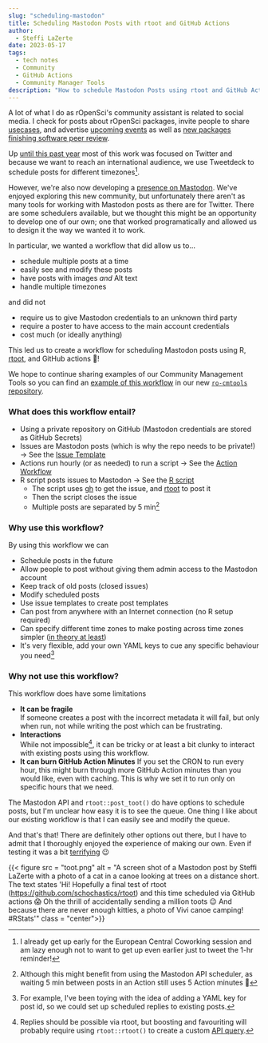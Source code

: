 ```yaml
---
slug: "scheduling-mastodon"
title: Scheduling Mastodon Posts with rtoot and GitHub Actions
author:
  - Steffi LaZerte
date: 2023-05-17
tags:
  - tech notes
  - Community
  - GitHub Actions
  - Community Manager Tools
description: "How to schedule Mastodon Posts using rtoot and GitHub Actions"
---
```


A lot of what I do as rOpenSci's community assistant is related to social media.
I check for posts about rOpenSci packages, invite people to share [usecases](/usecases),
and advertise [upcoming events](/events) as well as 
[new packages finishing software peer review](/software-review).

Up [until this past year](/blog/2022/11/16/mastodon-en/) most of this work was 
focused on Twitter and because we want to reach an international audience, 
we use Tweetdeck to schedule posts for different timezones[^1]. 

[^1]: I already get up early for the European Central Coworking session and am 
lazy enough not to want to get up even earlier just to tweet the 1-hr reminder!

However, we're also now developing a [presence on Mastodon](https://hachyderm.io/@rOpenSci).
We've enjoyed exploring this new community, but unfortunately there aren't as many tools for working with
Mastodon posts as there are for Twitter. There are some schedulers available, 
but we thought this might be an opportunity to develop one of our own; 
one that worked programatically and allowed us to design it the way we wanted it to work. 

In particular, we wanted a workflow that did allow us to...

- schedule multiple posts at a time
- easily see and modify these posts
- have posts with images *and* Alt text
- handle multiple timezones

and did not

- require us to give Mastodon credentials to an unknown third party
- require a poster to have access to the main account credentials
- cost much (or ideally anything)

This led us to create a workflow for scheduling Mastodon posts using R, 
[rtoot](https://schochastics.github.io/rtoot), and GitHub actions 🎉!

We hope to continue sharing examples of our Community Management Tools so you
can find an 
[example of this workflow](https://github.com/ropensci-org/ro-cmtoolkit/tree/main/scheduled_socials_example) 
in our new 
[`ro-cmtools` repository](https://github.com/ropensci-org/ro-cmtoolkit/). 

### What does this workflow entail?
- Using a private repository on GitHub (Mastodon credentials are stored as GitHub Secrets)
- Issues are Mastodon posts (which is why the repo needs to be private!) -> See the [Issue Template](https://github.com/ropensci-org/ro-cmtoolkit/blob/main/scheduled_socials_example/.github/ISSUE_TEMPLATE/schedule-post.md)
- Actions run hourly (or as needed) to run a script  -> See the [Action Workflow](https://github.com/ropensci-org/ro-cmtoolkit/blob/main/scheduled_socials_example/.github/workflows/schedule_posts.yaml)
- R script posts issues to Mastodon  -> See the [R script](https://github.com/ropensci-org/ro-cmtoolkit/blob/main/scheduled_socials_example/schedule_posts.R)
  - The script uses [gh](https://gh.r-lib.org/) to get the issue, 
    and [rtoot](https://schochastics.github.io/rtoot) to post it
  - Then the script closes the issue
  - Multiple posts are separated by 5 min[^2]

[^2]: Although this might benefit from using the Mastodon API scheduler, as
waiting 5 min between posts in an Action still uses 5 Action minutes 🤔

### Why use this workflow?

By using this workflow we can 

- Schedule posts in the future
- Allow people to post without giving them admin access to the Mastodon account
- Keep track of old posts (closed issues)
- Modify scheduled posts
- Use issue templates to create post templates
- Can post from anywhere with an Internet connection (no R setup required)
- Can specify different time zones to make posting across time zones simpler ([in theory at least](https://fosstodon.org/@ropensci/109458205543474658))
- It's very flexible, add your own YAML keys to cue any specific behaviour you need[^3]

[^3]: For example, I've been toying with the idea of adding a YAML key for post id, 
so we could set up scheduled replies to existing posts.

### Why not use this workflow?

This workflow does have some limitations

- **It can be fragile**   
  If someone creates a post with the incorrect metadata it will fail, 
  but only when run, not while writing the post which can be frustrating. 
- **Interactions**  
  While not impossible[^4], it can be tricky or at least a bit clunky to 
  interact with existing posts using this workflow.
- **It can burn GitHub Action Minutes**
  If you set the CRON to run every hour, this might burn through more GitHub
  Action minutes than you would like, even with caching. This is why we set it
  to run only on specific hours that we need.

[^4]: Replies should be possible via rtoot, but boosting and favouriting will
probably require using `rtoot::rtoot()` to create a custom 
[API query](https://docs.joinmastodon.org/methods/statuses/).


The Mastodon API and `rtoot::post_toot()` do have options to schedule posts, 
but I'm unclear how easy it is to see the queue. One thing I like about our
existing workflow is that I can easily see and modify the queue.

And that's that! There are definitely other options out there, but I have to admit that
I thoroughly enjoyed the experience of making our own. Even if testing it was a 
bit [terrifying]() 😉

{{< figure src = "toot.png" alt = "A screen shot of a Mastodon post by Steffi LaZerte with a photo of a cat in a canoe looking at trees on a distance short. The text states 'Hi! Hopefully a final test of rtoot (https://github.com/schochastics/rtoot) and this time scheduled via GitHub actions 😱 Oh the thrill of accidentally sending a million toots 😉 And because there are never enough kitties, a photo of Vivi canoe camping! #RStats'" class = "center">}}




